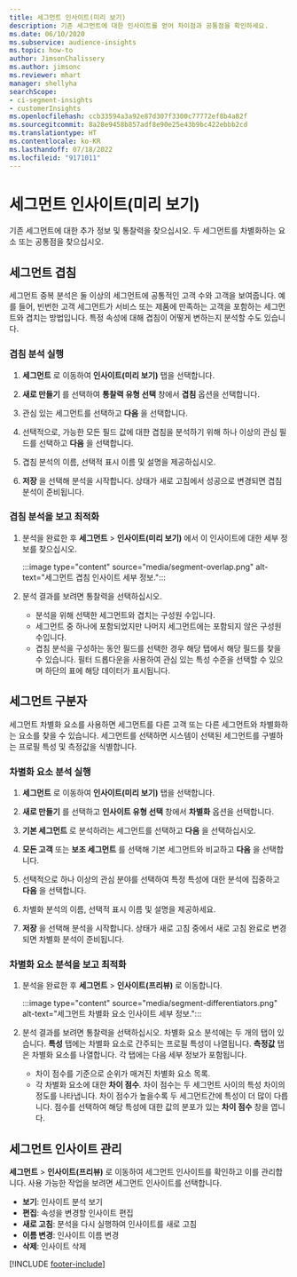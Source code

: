 ```yaml
---
title: 세그먼트 인사이트(미리 보기)
description: 기존 세그먼트에 대한 인사이트를 얻어 차이점과 공통점을 확인하세요.
ms.date: 06/10/2020
ms.subservice: audience-insights
ms.topic: how-to
author: JimsonChalissery
ms.author: jimsonc
ms.reviewer: mhart
manager: shellyha
searchScope:
- ci-segment-insights
- customerInsights
ms.openlocfilehash: ccb33594a3a92e87d307f3300c77772ef8b4a82f
ms.sourcegitcommit: 8a28e9458b857adf8e90e25e43b9bc422ebbb2cd
ms.translationtype: HT
ms.contentlocale: ko-KR
ms.lasthandoff: 07/18/2022
ms.locfileid: "9171011"
---
```

# <a name="segment-insights-preview"></a>세그먼트 인사이트(미리 보기)

기존 세그먼트에 대한 추가 정보 및 통찰력을 찾으십시오. 두 세그먼트를 차별화하는 요소 또는 공통점을 찾으십시오.

## <a name="segment-overlap"></a>세그먼트 겹침

세그먼트 중복 분석은 둘 이상의 세그먼트에 공통적인 고객 수와 고객을 보여줍니다. 예를 들어, 빈번한 고객 세그먼트가 서비스 또는 제품에 만족하는 고객을 포함하는 세그먼트와 겹치는 방법입니다.
특정 속성에 대해 겹침이 어떻게 변하는지 분석할 수도 있습니다.

### <a name="run-an-overlap-analysis"></a>겹침 분석 실행

1. **세그먼트** 로 이동하여 **인사이트(미리 보기)** 탭을 선택합니다.

1. **새로 만들기** 를 선택하여 **통찰력 유형 선택** 창에서 **겹침** 옵션을 선택합니다.

1. 관심 있는 세그먼트를 선택하고 **다음** 을 선택합니다.

1. 선택적으로, 가능한 모든 필드 값에 대한 겹침을 분석하기 위해 하나 이상의 관심 필드를 선택하고 **다음** 을 선택합니다.

1. 겹침 분석의 이름, 선택적 표시 이름 및 설명을 제공하십시오.

1. **저장** 을 선택해 분석을 시작합니다. 상태가 새로 고침에서 성공으로 변경되면 겹침 분석이 준비됩니다.

### <a name="view-and-optimize-an-overlap-analysis"></a>겹침 분석을 보고 최적화

1. 분석을 완료한 후 **세그먼트** > **인사이트(미리 보기)** 에서 이 인사이트에 대한 세부 정보를 찾으십시오.

   :::image type="content" source="media/segment-overlap.png" alt-text="세그먼트 겹침 인사이트 세부 정보.":::

1. 분석 결과를 보려면 통찰력을 선택하십시오.

   - 분석을 위해 선택한 세그먼트와 겹치는 구성원 수입니다.
   - 세그먼트 중 하나에 포함되었지만 나머지 세그먼트에는 포함되지 않은 구성원 수입니다.
   - 겹침 분석을 구성하는 동안 필드를 선택한 경우 해당 탭에서 해당 필드를 찾을 수 있습니다. 필터 드롭다운을 사용하여 관심 있는 특성 수준을 선택할 수 있으며 하단의 표에 해당 데이터가 표시됩니다.

## <a name="segment-differentiators"></a>세그먼트 구분자

세그먼트 차별화 요소를 사용하면 세그먼트를 다른 고객 또는 다른 세그먼트와 차별화하는 요소를 찾을 수 있습니다. 세그먼트를 선택하면 시스템이 선택된 세그먼트를 구별하는 프로필 특성 및 측정값을 식별합니다.

### <a name="run-a-differentiator-analysis"></a>차별화 요소 분석 실행

1. **세그먼트** 로 이동하여 **인사이트(미리 보기)** 탭을 선택합니다.

1. **새로 만들기** 를 선택하고 **인사이트 유형 선택** 창에서 **차별화** 옵션을 선택합니다.

1. **기본 세그먼트** 로 분석하려는 세그먼트를 선택하고 **다음** 을 선택하십시오.

1. **모든 고객** 또는 **보조 세그먼트** 를 선택해 기본 세그먼트와 비교하고 **다음** 을 선택합니다.

1. 선택적으로 하나 이상의 관심 분야를 선택하여 특정 특성에 대한 분석에 집중하고 **다음** 을 선택합니다.

1. 차별화 분석의 이름, 선택적 표시 이름 및 설명을 제공하세요.

1. **저장** 을 선택해 분석을 시작합니다. 상태가 새로 고침 중에서 새로 고침 완료로 변경되면 차별화 분석이 준비됩니다.

### <a name="view-and-optimize-a-differentiators-analysis"></a>차별화 요소 분석을 보고 최적화

1. 분석을 완료한 후 **세그먼트** > **인사이트(프리뷰)** 로 이동합니다.

   :::image type="content" source="media/segment-differentiators.png" alt-text="세그먼트 차별화 요소 인사이트 세부 정보.":::

1. 분석 결과를 보려면 통찰력을 선택하십시오. 차별화 요소 분석에는 두 개의 탭이 있습니다. **특성** 탭에는 차별화 요소로 간주되는 프로필 특성이 나열됩니다. **측정값** 탭은 차별화 요소를 나열합니다. 각 탭에는 다음 세부 정보가 포함됩니다.

   - 차이 점수를 기준으로 순위가 매겨진 차별화 요소 목록.
   - 각 차별화 요소에 대한 **차이 점수**. 차이 점수는 두 세그먼트 사이의 특성 차이의 정도를 나타냅니다. 차이 점수가 높을수록 두 세그먼트간에 특성이 더 많이 다릅니다. 점수를 선택하여 해당 특성에 대한 값의 분포가 있는 **차이 점수** 창을 엽니다.

## <a name="manage-segment-insights"></a>세그먼트 인사이트 관리

**세그먼트** > **인사이트(프리뷰)** 로 이동하여 세그먼트 인사이트를 확인하고 이를 관리합니다. 사용 가능한 작업을 보려면 세그먼트 인사이트를 선택합니다.

- **보기**: 인사이트 분석 보기
- **편집**: 속성을 변경할 인사이트 편집
- **새로 고침**: 분석을 다시 실행하여 인사이트를 새로 고침
- **이름 변경**: 인사이트 이름 변경
- **삭제**: 인사이트 삭제

[!INCLUDE [footer-include](includes/footer-banner.md)]

